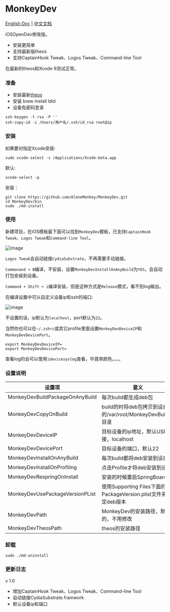 # MonkeyDev

[English Doc](README.md)
|
[中文文档](README-zh.md)

iOSOpenDev修改版。

* 安装更简单
* 支持最新版theos
* 支持CaptainHook Tweak、Logos Tweak、Command-line Tool

在最新的theos和Xcode 9测试正常。

### 准备

* 安装最新[theos](https://github.com/theos/theos/wiki)
* 安装 brew install ldid
* 设备免密码登录

```
ssh-keygen -t rsa -P ''
ssh-copy-id -i /Users/用户名/.ssh/id_rsa root@ip
```

### 安装

如果要对指定Xcode安装:

```
sudo xcode-select -s /Applications/Xcode-beta.app
```

默认:

```
xcode-select -p
```

安装：
```
git clone https://github.com/AloneMonkey/MonkeyDev.git
cd MonkeyDev/bin
sudo ./md-install
```

### 使用
新建项目，在iOS模板最下面可以找到`MonkeyDev`模板，已支持`CaptainHook Tweak`、`Logos Tweak`和`Command-line Tool`。

![image](http://7xtdl4.com1.z0.glb.clouddn.com/script_1499260720390.png)

`Logos Tweak`会自动链接`CydiaSubstrate`，不再需要手动链接。

`Commonand + B`编译，不安装，设置`MonkeyDevInstallOnAnyBuild`为`YES`，会自动打包安装到设备。

`Command + Shift + i`编译安装，但是这种方式是`Release`模式，看不到log输出。

在编译设置中可以自定义设备ip和ssh的端口:

![image](http://7xtdl4.com1.z0.glb.clouddn.com/script_1499525830459.png)

不设置的话，ip默认为`localhost`，port默认为`22`。

当然你也可以在`~/.zshrc`或其它profile里面设置`MonkeyDevDeviceIP`和`MonkeyDevDevicePort`。

```
export MonkeyDevDeviceIP=
export MonkeyDevDevicePort=
```

查看log的会可以使用`idevicesyslog`查看，毕竟带颜色。。。。

### 设置说明

|设置项|意义|
|--|--|
|MonkeyDevBuildPackageOnAnyBuild|每次build都生成deb包|
|MonkeyDevCopyOnBuild|build的时将deb包拷贝到设备的/var/root/MonkeyDevBuilds/目录|
|MonkeyDevDeviceIP|目标设备的ip地址，默认USB连接，localhost|
|MonkeyDevDevicePort|目标设备的端口，默认22|
|MonkeyDevInstallOnAnyBuild|每次build都将deb安装到设备|
|MonkeyDevInstallOnProfiling|点击Profile才将deb安装到设备|
|MonkeyDevRespringOnInstall|安装的时候重启SpringBoard|
|MonkeyDevUsePackageVersionPList|使用Supporting Files下面的PackageVersion.plist文件来指定deb版本|
|MonkeyDevPath|MonkeyDev的安装路径，默认的，不用修改|
|MonkeyDevTheosPath|theos的安装路径|

### 卸载

```
sudo ./md-uninstall
```

### 更新日志

v 1.0

* 增加CaptainHook Tweak、Logos Tweak、Command-line Tool
* 自动链接CydiaSubstrate.framwork
* 默认设备ip和端口